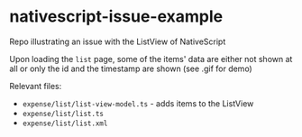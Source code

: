 # nativescript-issue-example
Repo illustrating an issue with the ListView of NativeScript

Upon loading the `list` page, some of the items' data are either not shown at all or only the id and the timestamp are shown (see .gif for demo)

Relevant files:
* `expense/list/list-view-model.ts` - adds items to the ListView
* `expense/list/list.ts`
* `expense/list/list.xml`